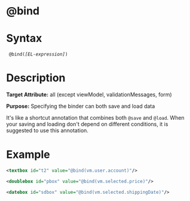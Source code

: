 # @bind

Syntax
======

` @bind(`*`[EL-expression]`*`) `

Description
===========

**Target Attribute:** all (except viewModel, validationMessages, form)

**Purpose:** Specifying the binder can both save and load data

It's like a shortcut annotation that combines both ` @save ` and ` @load `. When your saving and loading don't depend on different conditions, it is suggested to use this annotation.

Example
=======

```xml
<textbox id="t2" value="@bind(vm.user.account)"/>

<doublebox id="pbox" value="@bind(vm.selected.price)"/>

<datebox id="sdbox" value="@bind(vm.selected.shippingDate)"/>
```
